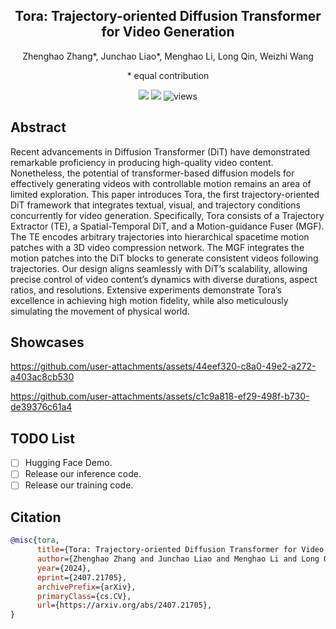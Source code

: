 <div align="center">
<h2><center>Tora: Trajectory-oriented Diffusion Transformer for Video Generation</h2>

Zhenghao Zhang\*,  Junchao Liao\*, Menghao Li, Long Qin, Weizhi Wang

\* equal contribution

<a href='https://arxiv.org/abs/2407.21705'><img src='https://img.shields.io/badge/ArXiv-2407.21705-red'></a> 
<a href='https://ali-videoai.github.io/tora_video/'><img src='https://img.shields.io/badge/Project-Page-Blue'></a>  ![views](https://visitor-badge.laobi.icu/badge?page_id=ali-videoai.Tora&left_color=gray&right_color=green)
</div>

## Abstract
Recent advancements in Diffusion Transformer (DiT) have demonstrated remarkable proficiency in producing high-quality video content. Nonetheless, the potential of transformer-based diffusion models for effectively generating videos with controllable motion remains an area of limited exploration. This paper introduces Tora, the first trajectory-oriented DiT framework that integrates textual, visual, and trajectory conditions concurrently for video generation. Specifically, Tora consists of a Trajectory Extractor (TE), a Spatial-Temporal DiT, and a Motion-guidance Fuser (MGF). The TE encodes arbitrary trajectories into hierarchical spacetime motion patches with a 3D video compression network. The MGF integrates the motion patches into the DiT blocks to generate consistent videos following trajectories. Our design aligns seamlessly with DiT’s scalability, allowing precise control of video content’s dynamics with diverse durations, aspect ratios, and resolutions. Extensive experiments demonstrate Tora’s excellence in achieving high motion fidelity, while also meticulously simulating the movement of physical world.

## Showcases

https://github.com/user-attachments/assets/44eef320-c8a0-49e2-a272-a403ac8cb530

https://github.com/user-attachments/assets/c1c9a818-ef29-498f-b730-de39376c61a4

## TODO List
- [ ] Hugging Face Demo.
- [ ] Release our inference code.
- [ ] Release our training code.

## Citation
```bibtex
@misc{tora,
      title={Tora: Trajectory-oriented Diffusion Transformer for Video Generation}, 
      author={Zhenghao Zhang and Junchao Liao and Menghao Li and Long Qin and Weizhi Wang},
      year={2024},
      eprint={2407.21705},
      archivePrefix={arXiv},
      primaryClass={cs.CV},
      url={https://arxiv.org/abs/2407.21705}, 
}
```
